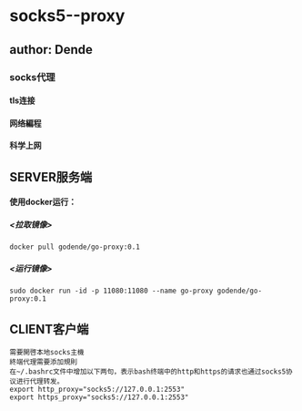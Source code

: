 # socks5--proxy
## author: Dende
### socks代理
#### tls连接
#### 网络編程
#### 科学上网

## SERVER服务端
#### 使用docker运行：
##### <拉取镜像>
````
docker pull godende/go-proxy:0.1
````
##### <运行镜像>
````
sudo docker run -id -p 11080:11080 --name go-proxy godende/go-proxy:0.1
````
## CLIENT客户端
````
需要開啓本地socks主機
終端代理需要添加規則
在~/.bashrc文件中增加以下两句，表示bash终端中的http和https的请求也通过socks5协议进行代理转发。
export http_proxy="socks5://127.0.0.1:2553"
export https_proxy="socks5://127.0.0.1:2553"
````

